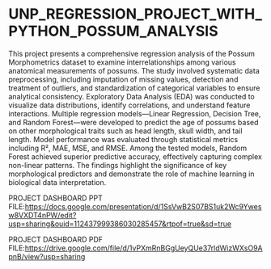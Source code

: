 # UNP_REGRESSION_PROJECT_WITH_PYTHON_POSSUM_ANALYSIS

This project presents a comprehensive regression analysis of the Possum Morphometrics dataset to examine interrelationships among various anatomical measurements of possums. The study involved systematic data preprocessing, including imputation of missing values, detection and treatment of outliers, and standardization of categorical variables to ensure analytical consistency. Exploratory Data Analysis (EDA) was conducted to visualize data distributions, identify correlations, and understand feature interactions. Multiple regression models—Linear Regression, Decision Tree, and Random Forest—were developed to predict the age of possums based on other morphological traits such as head length, skull width, and tail length. Model performance was evaluated through statistical metrics including R², MAE, MSE, and RMSE. Among the tested models, Random Forest achieved superior predictive accuracy, effectively capturing complex non-linear patterns. The findings highlight the significance of key morphological predictors and demonstrate the role of machine learning in biological data interpretation.

PROJECT DASHBOARD PPT FILE:https://docs.google.com/presentation/d/1SsVwB2S07BS1uk2Wc9Ywesw8VXDT4nPW/edit?usp=sharing&ouid=112437999386030285457&rtpof=true&sd=true

PROJECT DASHBOARD PDF FILE:https://drive.google.com/file/d/1vPXmRnBGgUeyQUe37rldWizWXsO9ApnB/view?usp=sharing
